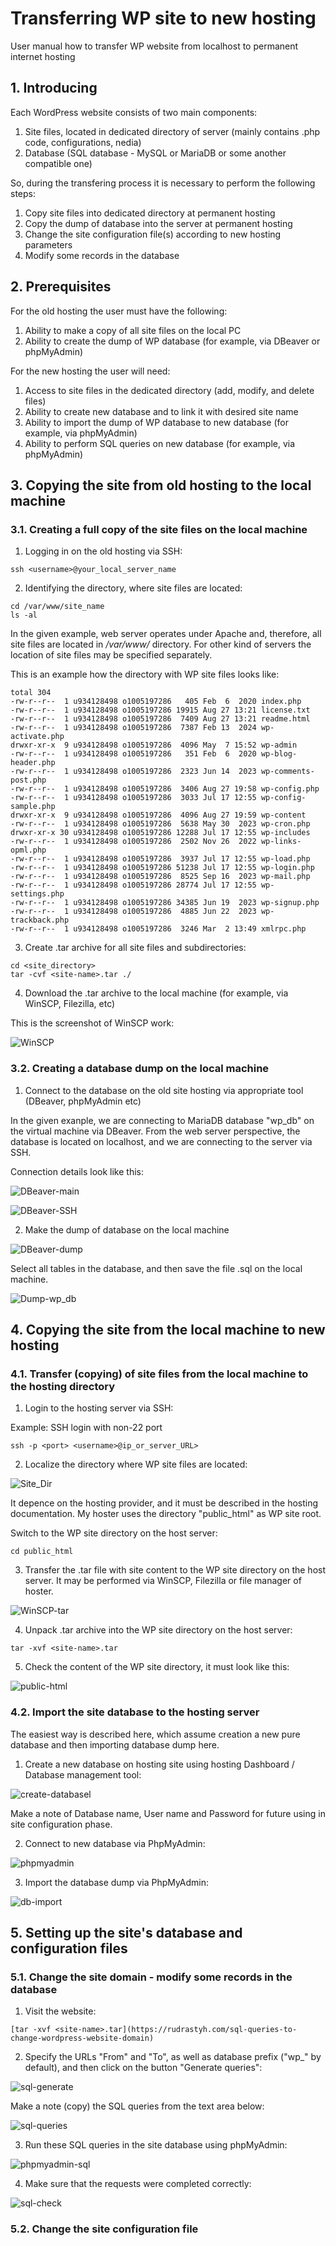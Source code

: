 # Transferring WP site to new hosting
User manual how to transfer WP website from localhost to permanent internet hosting

## 1. Introducing

Each WordPress website consists of two main components:

1. Site files, located in dedicated directory of server (mainly contains .php code, configurations, nedia)
2. Database (SQL database - MySQL or MariaDB or some another compatible one)

So, during the transfering process it is necessary to perform the following steps:

1. Copy site files into dedicated directory at permanent hosting
2. Copy the dump of database into the server at permanent hosting
3. Change the site configuration file(s) according to new hosting parameters
4. Modify some records in the database

## 2. Prerequisites

For the old hosting the user must have the following:

1. Ability to make a copy of all site files on the local PC
2. Ability to create the dump of WP database (for example, via DBeaver or phpMyAdmin)

For the new hosting the user will need:

1. Access to site files in the dedicated directory (add, modify, and delete files)
2. Ability to create new database and to link it with desired site name
3. Ability to import the dump of WP database to new database (for example, via phpMyAdmin)
4. Ability to perform SQL queries on new database (for example, via phpMyAdmin)

## 3. Copying the site from old hosting to the local machine

### 3.1. Creating a full copy of the site files on the local machine

1. Logging in on the old hosting via SSH:
```console
ssh <username>@your_local_server_name
```
2. Identifying the directory, where site files are located:
```console
cd /var/www/site_name
ls -al
```
In the given example, web server operates under Apache and, therefore, all site files are located in _/var/www/_ directory. For other kind of servers the location of site files may be specified separately.

This is an example how the directory with WP site files looks like:
```console
total 304
-rw-r--r--  1 u934128498 o1005197286   405 Feb  6  2020 index.php
-rw-r--r--  1 u934128498 o1005197286 19915 Aug 27 13:21 license.txt
-rw-r--r--  1 u934128498 o1005197286  7409 Aug 27 13:21 readme.html
-rw-r--r--  1 u934128498 o1005197286  7387 Feb 13  2024 wp-activate.php
drwxr-xr-x  9 u934128498 o1005197286  4096 May  7 15:52 wp-admin
-rw-r--r--  1 u934128498 o1005197286   351 Feb  6  2020 wp-blog-header.php
-rw-r--r--  1 u934128498 o1005197286  2323 Jun 14  2023 wp-comments-post.php
-rw-r--r--  1 u934128498 o1005197286  3406 Aug 27 19:58 wp-config.php
-rw-r--r--  1 u934128498 o1005197286  3033 Jul 17 12:55 wp-config-sample.php
drwxr-xr-x  9 u934128498 o1005197286  4096 Aug 27 19:59 wp-content
-rw-r--r--  1 u934128498 o1005197286  5638 May 30  2023 wp-cron.php
drwxr-xr-x 30 u934128498 o1005197286 12288 Jul 17 12:55 wp-includes
-rw-r--r--  1 u934128498 o1005197286  2502 Nov 26  2022 wp-links-opml.php
-rw-r--r--  1 u934128498 o1005197286  3937 Jul 17 12:55 wp-load.php
-rw-r--r--  1 u934128498 o1005197286 51238 Jul 17 12:55 wp-login.php
-rw-r--r--  1 u934128498 o1005197286  8525 Sep 16  2023 wp-mail.php
-rw-r--r--  1 u934128498 o1005197286 28774 Jul 17 12:55 wp-settings.php
-rw-r--r--  1 u934128498 o1005197286 34385 Jun 19  2023 wp-signup.php
-rw-r--r--  1 u934128498 o1005197286  4885 Jun 22  2023 wp-trackback.php
-rw-r--r--  1 u934128498 o1005197286  3246 Mar  2 13:49 xmlrpc.php
```

3. Create .tar archive for all site files and subdirectories:
```console
cd <site_directory>
tar -cvf <site-name>.tar ./
```

4. Download the .tar archive to the local machine (for example, via WinSCP, Filezilla, etc)

This is the screenshot of WinSCP work:

![WinSCP](https://github.com/Rasshua/Transferring-WP-site-to-new-hosting/blob/main/assets/winscp-tar-downloading.png)

### 3.2. Creating a database dump on the local machine

1.  Connect to the database on the old site hosting via appropriate tool (DBeaver, phpMyAdmin etc)

In the given exanple, we are connecting to MariaDB database "wp_db" on the virtual machine via DBeaver. From the web server perspective, the database is located on localhost, and we are connecting to the server via SSH.

Connection details look like this:

![DBeaver-main](https://github.com/Rasshua/Transferring-WP-site-to-new-hosting/blob/main/assets/dbeaver-main.png)

![DBeaver-SSH](https://github.com/Rasshua/Transferring-WP-site-to-new-hosting/blob/main/assets/dbeaver-ssh.png)

2. Make the dump of database on the local machine

![DBeaver-dump](https://github.com/Rasshua/Transferring-WP-site-to-new-hosting/blob/main/assets/dbeaver-dump.png)

Select all tables in the database, and then save the file .sql on the local machine.

![Dump-wp_db](https://github.com/Rasshua/Transferring-WP-site-to-new-hosting/blob/main/assets/dump-wp_db.png)

## 4. Copying the site from the local machine to new hosting

### 4.1. Transfer (copying) of site files from the local machine to the hosting directory

1. Login to the hosting server via SSH:

Example: SSH login with non-22 port
```console
ssh -p <port> <username>@ip_or_server_URL>
```

2. Localize the directory where WP site files are located:

![Site_Dir](https://github.com/Rasshua/Transferring-WP-site-to-new-hosting/blob/main/assets/site-dir.png)

It depence on the hosting provider, and it must be described in the hosting documentation. My hoster uses the directory "public_html" as WP site root.

Switch to the WP site directory on the host server:
```console
cd public_html
```

3. Transfer the .tar file with site content to the WP site directory on the host server. It may be performed via WinSCP, Filezilla or file manager of hoster.

![WinSCP-tar](https://github.com/Rasshua/Transferring-WP-site-to-new-hosting/blob/main/assets/winscp-tar.png)

4. Unpack .tar archive into the WP site directory on the host server:
```console
tar -xvf <site-name>.tar
```

5. Check the content of the WP site directory, it must look like this:

![public-html](https://github.com/Rasshua/Transferring-WP-site-to-new-hosting/blob/main/assets/public-html.png)

### 4.2. Import the site database to the hosting server

The easiest way is described here, which assume creation a new pure database and then importing database dump here.

1. Create a new database on hosting site using hosting Dashboard / Database management tool:

![create-databasel](https://github.com/Rasshua/Transferring-WP-site-to-new-hosting/blob/main/assets/create-database.png)

Make a note of Database name, User name and Password for future using in site configuration phase.

2. Connect to new database via PhpMyAdmin:

![phpmyadmin](https://github.com/Rasshua/Transferring-WP-site-to-new-hosting/blob/main/assets/phpmyadmin.png)

3. Import the database dump via PhpMyAdmin:

![db-import](https://github.com/Rasshua/Transferring-WP-site-to-new-hosting/blob/main/assets/db-import.png)


## 5. Setting up the site's database and configuration files

### 5.1. Change the site domain - modify some records in the database

1. Visit the website:
```console
[tar -xvf <site-name>.tar](https://rudrastyh.com/sql-queries-to-change-wordpress-website-domain)
```

2. Specify the URLs "From" and "To", as well as database prefix ("wp_" by default), and then click on the button "Generate queries":

![sql-generate](https://github.com/Rasshua/Transferring-WP-site-to-new-hosting/blob/main/assets/sql-generate.png)

Make a note (copy) the SQL queries from the text area below:

![sql-queries](https://github.com/Rasshua/Transferring-WP-site-to-new-hosting/blob/main/assets/sql-queries.png)

3. Run these SQL queries in the site database using phpMyAdmin:

![phpmyadmin-sql](https://github.com/Rasshua/Transferring-WP-site-to-new-hosting/blob/main/assets/phpmyadmin-sql.png)

4. Make sure that the requests were completed correctly:

![sql-check](https://github.com/Rasshua/Transferring-WP-site-to-new-hosting/blob/main/assets/sql-check.png)


### 5.2. Change the site configuration file




